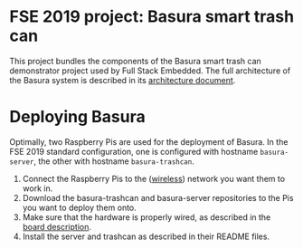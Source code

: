 # FSE 2019 project: Basura smart trash can
This project bundles the components of the Basura smart trash can demonstrator project used by Full Stack Embedded.
The full architecture of the Basura system is described in its [architecture document](https://goo.gl/AqpBBp).

# Deploying Basura
Optimally, two Raspberry Pis are used for the deployment of Basura.
In the FSE 2019 standard configuration, one is configured with hostname `basura-server`, the other with hostname `basura-trashcan`.

1. Connect the Raspberry Pis to the ([wireless](https://fullstackembedded.com/tutorials/configuring-a-raspberry-pi-for-wifi/)) network you want them to work in.
1. Download the basura-trashcan and basura-server repositories to the Pis you want to deploy them onto.
1. Make sure that the hardware is properly wired, as described in the [board description](https://github.com/FullStackEmbedded/FSEDevBoard/blob/v1.0.0/03_Docs/Documentation/FSEDevBoardDoc.pdf).
1. Install the server and trashcan as described in their README files.
